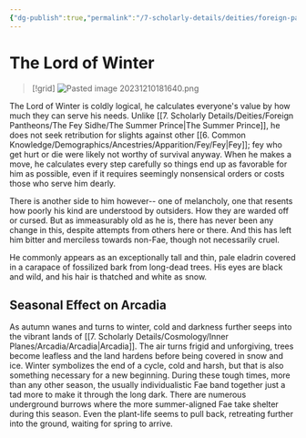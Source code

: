 ```yaml
---
{"dg-publish":true,"permalink":"/7-scholarly-details/deities/foreign-pantheons/the-fey-sidhe/the-lord-of-winter/"}
---
```


# The Lord of Winter

>[!grid]
![Pasted image 20231210181640.png](/img/user/x.%20Assets/Attachments/Pasted%20image%2020231210181640.png)

The Lord of Winter is coldly logical, he calculates everyone's value by how much they can serve his needs. Unlike [[7. Scholarly Details/Deities/Foreign Pantheons/The Fey Sidhe/The Summer Prince\|The Summer Prince]], he does not seek retribution for slights against other [[6. Common Knowledge/Demographics/Ancestries/Apparition/Fey/Fey\|Fey]]; fey who get hurt or die were likely not worthy of survival anyway. When he makes a move, he calculates every step carefully so things end up as favorable for him as possible, even if it requires seemingly nonsensical orders or costs those who serve him dearly. 

There is another side to him however-- one of melancholy, one that resents how poorly his kind are understood by outsiders. How they are warded off or cursed. But as immeasurably old as he is, there has never been any change in this, despite attempts from others here or there. And this has left him bitter and merciless towards non-Fae, though not necessarily cruel.

He commonly appears as an exceptionally tall and thin, pale eladrin covered in a carapace of fossilized bark from long-dead trees. His eyes are black and wild, and his hair is thatched and white as snow. 

## Seasonal Effect on Arcadia

As autumn wanes and turns to winter, cold and darkness further seeps into the vibrant lands of [[7. Scholarly Details/Cosmology/Inner Planes/Arcadia/Arcadia\|Arcadia]]. The air turns frigid and unforgiving, trees become leafless and the land hardens before being covered in snow and ice. Winter symbolizes the end of a cycle, cold and harsh, but that is also something necessary for a new beginning. During these tough times, more than any other season, the usually individualistic Fae band together just a tad more to make it through the long dark. There are numerous underground burrows where the more summer-aligned Fae take shelter during this season. Even the plant-life seems to pull back, retreating further into the ground, waiting for spring to arrive.